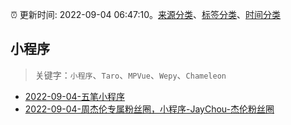 :alarm_clock: 更新时间: 2022-09-04 06:47:10。[来源分类](../README.md)、[标签分类](../TAGS.md)、[时间分类](../TIMELINE.md)

## 小程序


> 关键字：`小程序`、`Taro`、`MPVue`、`Wepy`、`Chameleon`



- [2022-09-04-五笔小程序](https://www.v2ex.com/t/877571) 
- [2022-09-04-周杰伦专属粉丝圈，小程序-JayChou-杰伦粉丝圈](https://www.v2ex.com/t/877564) 